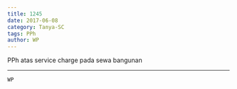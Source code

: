 ```yaml
---
title: 1245
date: 2017-06-08
category: Tanya-SC
tags: PPh
author: WP
---
```


PPh atas service charge pada sewa bangunan

---



`WP`

